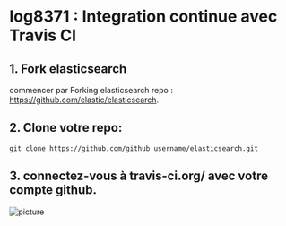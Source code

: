 # log8371 : Integration continue avec Travis CI

## 1. Fork elasticsearch
commencer par Forking elasticsearch repo : https://github.com/elastic/elasticsearch.

## 2. Clone votre repo: 

```
git clone https://github.com/github username/elasticsearch.git
```

## 3. connectez-vous à travis-ci.org/ avec votre compte github.

![picture](img/abc.png)
